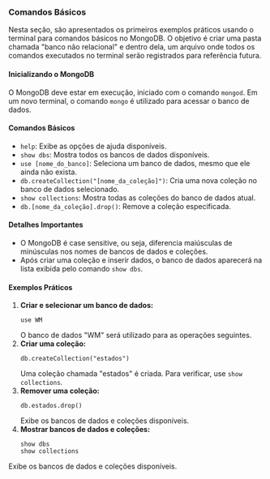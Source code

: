 ### Comandos Básicos

Nesta seção, são apresentados os primeiros exemplos práticos usando o terminal para comandos básicos no MongoDB. O objetivo é criar uma pasta chamada "banco não relacional" e dentro dela, um arquivo onde todos os comandos executados no terminal serão registrados para referência futura.

#### Inicializando o MongoDB

O MongoDB deve estar em execução, iniciado com o comando `mongod`. Em um novo terminal, o comando `mongo` é utilizado para acessar o banco de dados.

#### Comandos Básicos

- `help`: Exibe as opções de ajuda disponíveis.
- `show dbs`: Mostra todos os bancos de dados disponíveis.
- `use [nome_do_banco]`: Seleciona um banco de dados, mesmo que ele ainda não exista.
- `db.createCollection("[nome_da_coleção]")`: Cria uma nova coleção no banco de dados selecionado.
- `show collections`: Mostra todas as coleções do banco de dados atual.
- `db.[nome_da_coleção].drop()`: Remove a coleção especificada.

#### Detalhes Importantes

- O MongoDB é case sensitive, ou seja, diferencia maiúsculas de minúsculas nos nomes de bancos de dados e coleções.
- Após criar uma coleção e inserir dados, o banco de dados aparecerá na lista exibida pelo comando `show dbs`.

#### Exemplos Práticos

1. **Criar e selecionar um banco de dados:**
   ```
   use WM
   ```
   O banco de dados "WM" será utilizado para as operações seguintes.
2. **Criar uma coleção:**
   ```
   db.createCollection("estados")
   ```
   Uma coleção chamada "estados" é criada. Para verificar, use `show collections`.
3. **Remover uma coleção:**
   ```
   db.estados.drop()
   ```
   Exibe os bancos de dados e coleções disponíveis.
4. **Mostrar bancos de dados e coleções:**
   ```
   show dbs
   show collections
   ``` 
Exibe os bancos de dados e coleções disponíveis.

